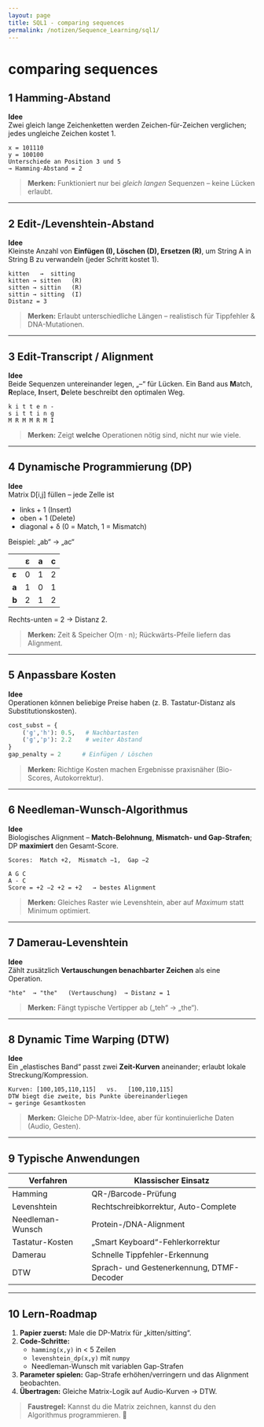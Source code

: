 ```yaml
---
layout: page
title: SQL1 - comparing sequences
permalink: /notizen/Sequence_Learning/sql1/
---
```


# comparing sequences

## 1  Hamming-Abstand
**Idee**  
Zwei gleich lange Zeichenketten werden Zeichen-für-Zeichen verglichen; jedes ungleiche Zeichen kostet 1.

```text
x = 101110
y = 100100
Unterschiede an Position 3 und 5
→ Hamming-Abstand = 2
```

> **Merken:** Funktioniert nur bei *gleich langen* Sequenzen – keine Lücken erlaubt.

---

## 2  Edit-/Levenshtein-Abstand
**Idee**  
Kleinste Anzahl von **Einfügen (I), Löschen (D), Ersetzen (R)**, um String A in String B zu verwandeln (jeder Schritt kostet 1).

```text
kitten   →  sitting
kitten → sitten   (R)
sitten → sittin   (R)
sittin → sitting  (I)
Distanz = 3
```

> **Merken:** Erlaubt unterschiedliche Längen – realistisch für Tippfehler & DNA-Mutationen.

---

## 3  Edit-Transcript / Alignment
**Idee**  
Beide Sequenzen untereinander legen, „–“ für Lücken. Ein Band aus **M**atch, **R**eplace, **I**nsert, **D**elete beschreibt den optimalen Weg.

```text
k i t t e n -
s i t t i n g
M R M M R M I
```

> **Merken:** Zeigt **welche** Operationen nötig sind, nicht nur wie viele.

---

## 4  Dynamische Programmierung (DP)
**Idee**  
Matrix D[i,j] füllen – jede Zelle ist  
* links + 1 (Insert)  
* oben + 1 (Delete)  
* diagonal + δ (0 = Match, 1 = Mismatch)

Beispiel: „ab“ → „ac“

|   | ε | a | c |
|---|---|---|---|
| **ε** | 0 | 1 | 2 |
| **a** | 1 | 0 | 1 |
| **b** | 2 | 1 | 2 |

Rechts-unten = 2 → Distanz 2.

> **Merken:** Zeit & Speicher O(m · n); Rückwärts-Pfeile liefern das Alignment.

---

## 5  Anpassbare Kosten
**Idee**  
Operationen können beliebige Preise haben (z. B. Tastatur-Distanz als Substitutionskosten).

```python
cost_subst = {
    ('g','h'): 0.5,   # Nachbartasten
    ('g','p'): 2.2    # weiter Abstand
}
gap_penalty = 2      # Einfügen / Löschen
```

> **Merken:** Richtige Kosten machen Ergebnisse praxisnäher (Bio-Scores, Autokorrektur).

---

## 6  Needleman-Wunsch-Algorithmus
**Idee**  
Biologisches Alignment – **Match-Belohnung**, **Mismatch- und Gap-Strafen**; DP **maximiert** den Gesamt-Score.

```text
Scores:  Match +2,  Mismatch −1,  Gap −2

A G C
A - C
Score = +2 −2 +2 = +2   → bestes Alignment
```

> **Merken:** Gleiches Raster wie Levenshtein, aber auf *Maximum* statt Minimum optimiert.

---

## 7  Damerau-Levenshtein
**Idee**  
Zählt zusätzlich **Vertauschungen benachbarter Zeichen** als eine Operation.

```text
"hte"  → "the"   (Vertauschung)  → Distanz = 1
```

> **Merken:** Fängt typische Vertipper ab („teh“ → „the“).

---

## 8  Dynamic Time Warping (DTW)
**Idee**  
Ein „elastisches Band“ passt zwei **Zeit-Kurven** aneinander; erlaubt lokale Streckung/Kompression.

```text
Kurven: [100,105,110,115]   vs.   [100,110,115]
DTW biegt die zweite, bis Punkte übereinanderliegen  
→ geringe Gesamtkosten
```

> **Merken:** Gleiche DP-Matrix-Idee, aber für kontinuierliche Daten (Audio, Gesten).

---

## 9  Typische Anwendungen

| Verfahren | Klassischer Einsatz |
|-----------|--------------------|
| Hamming | QR-/Barcode-Prüfung |
| Levenshtein | Rechtschreibkorrektur, Auto-Complete |
| Needleman-Wunsch | Protein-/DNA-Alignment |
| Tastatur-Kosten | „Smart Keyboard“-Fehlerkorrektur |
| Damerau | Schnelle Tippfehler-Erkennung |
| DTW | Sprach- und Gestenerkennung, DTMF-Decoder |

---

## 10  Lern-Roadmap

1. **Papier zuerst:** Male die DP-Matrix für „kitten/sitting“.  
2. **Code-Schritte:**  
   * `hamming(x,y)` in < 5 Zeilen  
   * `levenshtein_dp(x,y)` mit `numpy`  
   * Needleman-Wunsch mit variablen Gap-Strafen  
3. **Parameter spielen:** Gap-Strafe erhöhen/verringern und das Alignment beobachten.  
4. **Übertragen:** Gleiche Matrix-Logik auf Audio-Kurven → DTW.

> **Faustregel:** Kannst du die Matrix zeichnen, kannst du den Algorithmus programmieren. 🎯

